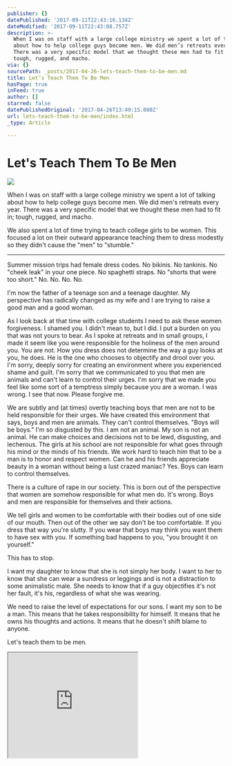 ```yaml
---
publisher: {}
datePublished: '2017-09-11T22:43:16.134Z'
dateModified: '2017-09-11T22:43:08.757Z'
description: >-
  When I was on staff with a large college ministry we spent a lot of talking
  about how to help college guys become men. We did men’s retreats every year.
  There was a very specific model that we thought these men had to fit in;
  tough, rugged, and macho.
via: {}
sourcePath: _posts/2017-04-26-lets-teach-them-to-be-men.md
title: Let’s Teach Them To Be Men
hasPage: true
inFeed: true
author: []
starred: false
datePublishedOriginal: '2017-04-26T13:49:15.080Z'
url: lets-teach-them-to-be-men/index.html
_type: Article

---
```

# Let's Teach Them To Be Men
![](https://the-grid-user-content.s3-us-west-2.amazonaws.com/a46ec361-0b9f-42b2-ba28-ada8158fe756.jpg)

When I was on staff with a large college ministry we spent a lot of talking about how to help college guys become men. We did men's retreats every year. There was a very specific model that we thought these men had to fit in; tough, rugged, and macho.

We also spent a lot of time trying to teach college girls to be women. This focused a lot on their outward appearance teaching them to dress modestly so they didn't cause the "men" to "stumble."

---

Summer mission trips had female dress codes. No bikinis. No tankinis. No "cheek leak" in your one piece. No spaghetti straps. No "shorts that were too short." No. No. No. No.

I'm now the father of a teenage son and a teenage daughter. My perspective has radically changed as my wife and I are trying to raise a good man and a good woman.

As I look back at that time with college students I need to ask these women forgiveness. I shamed you. I didn't mean to, but I did. I put a burden on you that was not yours to bear. As I spoke at retreats and in small groups, I made it seem like you were responsible for the holiness of the men around you. You are not. How you dress does not determine the way a guy looks at you, he does. He is the one who chooses to objectify and drool over you. I'm sorry, deeply sorry for creating an environment where you experienced shame and guilt. I'm sorry that we communicated to you that men are animals and can't learn to control their urges. I'm sorry that we made you feel like some sort of a temptress simply because you are a woman. I was wrong. I see that now. Please forgive me.

We are subtly and (at times) overtly teaching boys that men are not to be held responsible for their urges. We have created this environment that says, boys and men are animals. They can't control themselves. "Boys will be boys." I'm so disgusted by this. I am not an animal. My son is not an animal. He can make choices and decisions not to be lewd, disgusting, and lecherous. The girls at his school are not responsible for what goes through his mind or the minds of his friends. We work hard to teach him that to be a man is to honor and respect women. Can he and his friends appreciate beauty in a woman without being a lust crazed maniac? Yes. Boys can learn to control themselves.

There is a culture of rape in our society. This is born out of the perspective that women are somehow responsible for what men do. It's wrong. Boys and men are responsible for themselves and their actions.

We tell girls and women to be comfortable with their bodies out of one side of our mouth. Then out of the other we say don't be too comfortable. If you dress that way you're slutty. If you wear that boys may think you want them to have sex with you. If something bad happens to you, "you brought it on yourself."

This has to stop.

I want my daughter to know that she is not simply her body. I want to her to know that she can wear a sundress or leggings and is not a distraction to some animalistic male. She needs to know that if a guy objectifies it's not her fault, it's his, regardless of what she was wearing.

We need to raise the level of expectations for our sons. I want my son to be a man. This means that he takes responsibility for himself. It means that he owns his thoughts and actions. It means that he doesn't shift blame to anyone.

Let's teach them to be men.

<iframe src="https://the-grid.github.io/ed-userhtml/?g=eJxNkTFPwzAQhff8CitIbSK1dgBBKUk6VGLo0gWYEEKufW6dJnZkOxEV4r9zaVOJzef7_O7ecyF1T7QsY7WbO2tDvCoYXq2iwgun27BKVGdE0NYkckb8DNmU_ESE9NyRCmtVeVISSfcQXmpowAS_Pr3x_ZY3kPj0I_vMkdaKJP-Z9WkjE5RKiYPQOTMwo5BwwAOMHCrk2KBaYk_LC0a9E1jGjAlrDIhAFRews_ZIDQQG5uv9lXl5pJW_-Va7pi5vJz04jybK_o4uJ7xtN7K8XzwtH7NFtsyyRTwooxXacodjt1YC1caDC2tQ1kEyWk3z6DeRVnTDcjMyvYQ0xdN1hXnlcfQ0TfOCjRFGUVQMMYuae39OWtjmnFRMJA98fnCgyvgQQvvMmORGQ90464EiNyKma1rrAz5_uH7RHwkMkLQ" height="244" style=""></iframe>